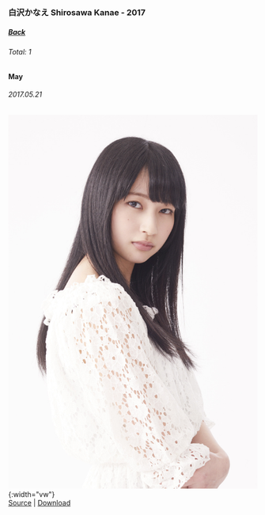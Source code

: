 ### 白沢かなえ Shirosawa Kanae - 2017
##### [Back](ShirosawaKanae.md)
###### Total: 1

#### May
###### 2017.05.21
![Kanae](../../../Album/Pre-Debut/Kanae.JPG){:width="vw"}  
[Source](https://nanabunnonijyuuni.fandom.com/wiki/Kanae_Shirosawa) | [Download](https://github.com/LYHPandaKing/227PhotoBackup/raw/master/Album/Pre-Debut/Kanae.JPG)

